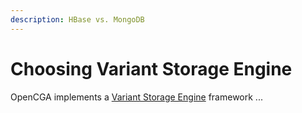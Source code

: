 ```yaml
---
description: HBase vs. MongoDB
---
```


# Choosing Variant Storage Engine

OpenCGA implements a [Variant Storage Engine](../../components/variant-storage/) framework ...

